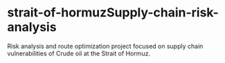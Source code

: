 # strait-of-hormuzSupply-chain-risk-analysis
Risk analysis and route optimization project focused on supply chain vulnerabilities of Crude oil at the Strait of Hormuz.
